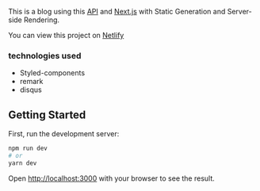 This is a blog using this [API](https://github.com/Gabriel-Rabeloo/api-strapi) and [Next.js](https://nextjs.org/) with Static Generation and Server-side Rendering.

You can view this project on [Netlify](https://gabriel-blog-next.netlify.app/)

### technologies used
- Styled-components
- remark
- disqus

## Getting Started

First, run the development server:

```bash
npm run dev
# or
yarn dev
```

Open [http://localhost:3000](http://localhost:3000) with your browser to see the result.

